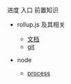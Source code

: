 进度 入口
前置知识
- rollup.js 及其相关
  - [文档](https://www.rollupjs.com/)
  - [git](https://github.com/rollup/rollup)

- node
  - [process](http://nodejs.cn/api/process.html#process_process)
